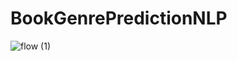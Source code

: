 # BookGenrePredictionNLP

![flow (1)](https://github.com/koushikreddykonda/BookGenrePredictionNLP/assets/122440945/ce9eb3b2-b993-4328-b64a-c209531faafd)
